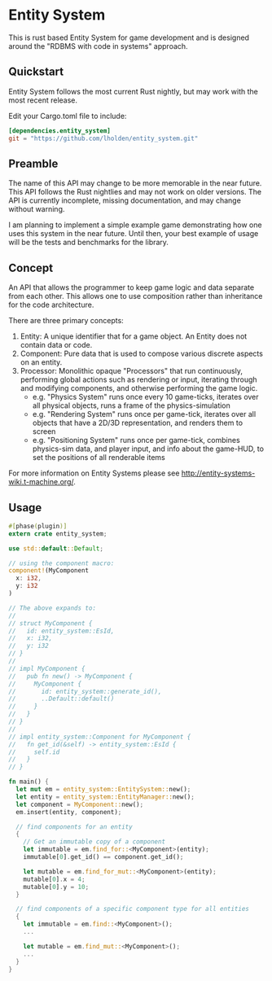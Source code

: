 # Entity System

This is rust based Entity System for game development and is designed around the "RDBMS with code in systems" approach. 

## Quickstart

Entity System follows the most current Rust nightly, but may work with the most recent release.

Edit your Cargo.toml file to include:
```toml
[dependencies.entity_system]
git = "https://github.com/lholden/entity_system.git"
```

## Preamble

The name of this API may change to be more memorable in the near future. This API follows the Rust nightlies and may not work on older versions. The API is currently incomplete, missing documentation, and may change without warning.

I am planning to implement a simple example game demonstrating how one uses this system in the near future. Until then, your best example of usage will be the tests and benchmarks for the library.

## Concept

An API that allows the programmer to keep game logic and data separate from each other. This allows one to use composition rather than inheritance for the code architecture.

There are three primary concepts:

1. Entity: A unique identifier that for a game object. An Entity does not contain data or code.
2. Component: Pure data that is used to compose various discrete aspects on an entity.
3. Processor: Monolithic opaque "Processors" that run continuously, performing global actions such as rendering or input, iterating through and modifying components, and otherwise performing the game logic.
    * e.g. "Physics System" runs once every 10 game-ticks, iterates over all physical objects, runs a frame of the physics-simulation
    * e.g. "Rendering System" runs once per game-tick, iterates over all objects that have a 2D/3D representation, and renders them to screen
    * e.g. "Positioning System" runs once per game-tick, combines physics-sim data, and player input, and info about the game-HUD, to set the positions of all renderable items

For more information on Entity Systems please see http://entity-systems-wiki.t-machine.org/.

## Usage
```rust
#[phase(plugin)]
extern crate entity_system;

use std::default::Default;

// using the component macro:
component!(MyComponent
  x: i32,
  y: i32
)

// The above expands to:
//
// struct MyComponent {
//   id: entity_system::EsId,
//   x: i32,
//   y: i32
// }
//
// impl MyComponent {
//   pub fn new() -> MyComponent {
//     MyComponent {
//       id: entity_system::generate_id(),
//       ..Default::default()
//     }
//   }
// }
//
// impl entity_system::Component for MyComponent {
//   fn get_id(&self) -> entity_system::EsId {
//     self.id
//   }
// }

fn main() {
  let mut em = entity_system::EntitySystem::new();
  let entity = entity_system::EntityManager::new();
  let component = MyComponent::new();
  em.insert(entity, component);

  // find components for an entity
  {
    // Get an immutable copy of a component
    let immutable = em.find_for::<MyComponent>(entity);
    immutable[0].get_id() == component.get_id();

    let mutable = em.find_for_mut::<MyComponent>(entity);
    mutable[0].x = 4;
    mutable[0].y = 10;
  }

  // find components of a specific component type for all entities
  {
    let immutable = em.find::<MyComponent>();
    ...

    let mutable = em.find_mut::<MyComponent>();
    ...
  }
}
```
